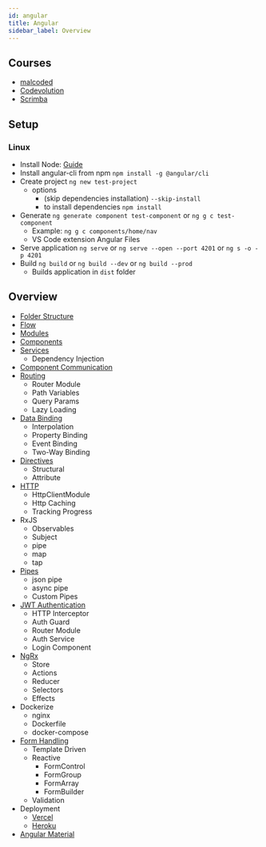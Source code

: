 ```yaml
---
id: angular
title: Angular
sidebar_label: Overview
---
```


## Courses

- [malcoded](https://malcoded.com/posts/?filter=angular)
- [Codevolution](https://www.youtube.com/playlist?list=PLC3y8-rFHvwhBRAgFinJR8KHIrCdTkZcZ)
- [Scrimba](https://scrimba.com/course/gyourfirstangularapp)

## Setup

### Linux

- Install Node: [Guide](../../languages/node/node)
- Install angular-cli from npm ```npm install -g @angular/cli```
- Create project ```ng new test-project```
  - options
    - (skip dependencies installation) ```--skip-install```
    - to install dependencies ```npm install```
- Generate ```ng generate component test-component``` or ```ng g c test-component```
  - Example: ```ng g c components/home/nav```
  - VS Code extension Angular Files
- Serve application ```ng serve``` or ```ng serve --open --port 4201``` or ```ng s -o -p 4201```
- Build ```ng build``` or ```ng build --dev``` or ```ng build --prod```
  - Builds application in ```dist``` folder

## Overview

- [Folder Structure](angular-folder-structure)
- [Flow](angular-flow)
- [Modules](angular-modules)
- [Components](angular-components)
- [Services](angular-services)
  - Dependency Injection
- [Component Communication](angular-component-communication)
- [Routing](angular-routing)
  - Router Module
  - Path Variables
  - Query Params
  - Lazy Loading
- [Data Binding](angular-data-binding)
  - Interpolation
  - Property Binding
  - Event Binding
  - Two-Way Binding
- [Directives](angular-directives)
  - Structural
  - Attribute
- [HTTP](angular-http)
  - HttpClientModule
  - Http Caching
  - Tracking Progress
- RxJS
  - Observables
  - Subject
  - pipe
  - map
  - tap
- [Pipes](angular-pipes)
  - json pipe
  - async pipe
  - Custom Pipes
- [JWT Authentication](angular-jwt-auth)
  - HTTP Interceptor
  - Auth Guard
  - Router Module
  - Auth Service
  - Login Component
- [NgRx](angular-ngrx)
  - Store
  - Actions
  - Reducer
  - Selectors
  - Effects
- Dockerize
  - nginx
  - Dockerfile
  - docker-compose
- [Form Handling](angular-form-handling)
  - Template Driven
  - Reactive
    - FormControl
    - FormGroup
    - FormArray
    - FormBuilder
  - Validation
- Deployment
  - [Vercel](../../deployment/vercel)
  - [Heroku](../../deployment/heroku#angular)
- [Angular Material](angular-material)
